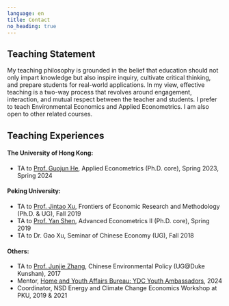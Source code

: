 ```yaml
---
language: en
title: Contact
no_heading: true
---
```



## Teaching Statement
My teaching philosophy is grounded in the belief that education should not only impart knowledge but also inspire inquiry, cultivate critical thinking, and prepare students for real-world applications. In my view, effective teaching is a two-way process that revolves around engagement, interaction, and mutual respect between the teacher and students.
I prefer to teach Environmental Economics and Applied Econometrics. I am also open to other related courses.


## Teaching Experiences

#### The University of Hong Kong: 
- TA to [Prof. Guojun He](https://www.guojunhe.com/), Applied Econometrics (Ph.D. core), Spring 2023, Spring 2024 

#### Peking University: 
- TA to [Prof. Jintao Xu](https://www.nsd.pku.edu.cn/szdw/qzjs/x/262188.htm), Frontiers of Economic Research and Methodology (Ph.D. & UG), Fall 2019
- TA to [Prof. Yan Shen](https://nsd.pku.edu.cn/szdw/qzjs/s/262175.htm), Advanced Econometrics II (Ph.D. core), Spring 2019
- TA to Dr. Gao Xu, Seminar of Chinese Economy (UG), Fall 2018

#### Others: 
- TA to [Prof. Junjie Zhang](https://sites.nicholas.duke.edu/junjiezhang/), Chinese Environmental Policy (UG@Duke Kunshan), 2017
- Mentor, [Home and Youth Affairs Bureau: YDC Youth Ambassadors](https://www.ydc.gov.hk/en/programmes/ambassadors/), 2024
- Coordinator, NSD Energy and Climate Change Economics Workshop at PKU, 2019 & 2021
